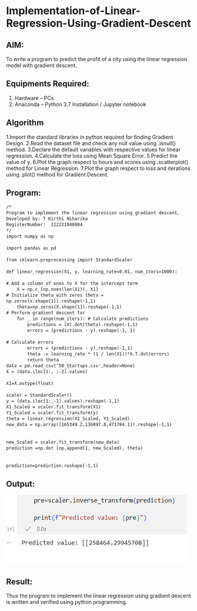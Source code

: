 # Implementation-of-Linear-Regression-Using-Gradient-Descent

## AIM:
To write a program to predict the profit of a city using the linear regression model with gradient descent.

## Equipments Required:
1. Hardware – PCs
2. Anaconda – Python 3.7 Installation / Jupyter notebook

## Algorithm

1.Import the standard libraries in python required for finding Gradient Design.
2.Read the dataset file and check any null value using .isnull() method.
3.Declare the default variables with respective values for linear regression.
4.Calculate the loss using Mean Square Error.
5.Predict the value of y.
6.Plot the graph respect to hours and scores using .scatterplot() method for Linear Regression.
7.Plot the graph respect to loss and iterations using .plot() method for Gradient Descent.

## Program:
```
/*
Program to implement the linear regression using gradient descent.
Developed by: T Kirthi Niharika
RegisterNumber:  212221040084
*/
import numpy as np

import pandas as pd

from sklearn.preprocessing import StandardScaler

def linear_regression(X1, y, learning_rate=0.01, num_iters=1000):

# Add a column of ones to X for the intercept term 
    X = np.c_[np.ones(len(X1)), X1]
# Initialize theta with zeros theta = np.zeros(x.shape[1]).reshape(-1,1)
    theta=np.zeros(X.shape[1]).reshape(-1,1)
# Perform gradient descent for
    for _ in range(num_iters): # Calculate predictions
        predictions = (X).dot(theta).reshape(-1,1)
        errors = (predictions - y).reshape(-1, 1)

# Calculate errors
        errors = (predictions - y).reshape(-1,1)
        theta -= learning_rate * (1 / len(X1))*X.T.dot(errors)
        return theta
data = pd.read_csv('50_Startups.csv',header=None)
X = (data.iloc[1:, :-2].values)

X1=X.astype(float)

scaler = StandardScaler()
y = (data.iloc[1:,-1].values).reshape(-1,1)
X1_Scaled = scaler.fit_transform(X1)
Y1_Scaled = scaler.fit_transform(y)
theta = linear_regression(X1_Scaled, Y1_Scaled)
new_data = np.array([165349.2,136897.8,471784.1]).reshape(-1,1)


new_Scaled = scaler.fit_transform(new_data) 
prediction =np.dot (np.append(1, new_Scaled), theta)


prediction=prediction.reshape(-1,1)

```

## Output:
![linear regression using gradient descent](image.png)

## Result:
Thus the program to implement the linear regression using gradient descent is written and verified using python programming.
